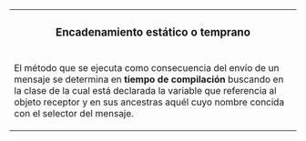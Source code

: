 <table id="card">
    <tr>
        <td align="center">
            <h3>Encadenamiento estático o temprano</h3>
        </td>
    </tr>
    <tr>
        <td>
            <p>El método que se ejecuta como consecuencia del envío de un mensaje se determina en <b>tiempo de compilación</b> buscando en la clase de la cual está declarada la variable que referencia al objeto receptor y en sus ancestras aquél cuyo nombre concida con el selector del mensaje.</p>
        </td>
    </tr>
</table>

